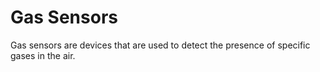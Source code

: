 # Gas Sensors

Gas sensors are devices that are used to detect the presence of specific gases in the air.